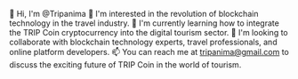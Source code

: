 👋 Hi, I'm @Tripanima
👀 I'm interested in the revolution of blockchain technology in the travel industry.
🌱 I'm currently learning how to integrate the TRIP Coin cryptocurrency into the digital tourism sector.
💞️ I'm looking to collaborate with blockchain technology experts, travel professionals, and online platform developers.
📫 You can reach me at tripanima@gmail.com to discuss the exciting future of TRIP Coin in the world of tourism.

<!---
Tripanima/Tripanima is a ✨ special ✨ repository because its `README.md` (this file) appears on your GitHub profile.
You can click the Preview link to take a look at your changes.
--->
